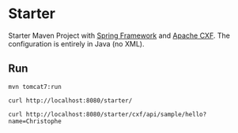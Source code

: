 Starter
=======

Starter Maven Project with [Spring Framework](http://projects.spring.io/spring-framework/) and [Apache CXF](http://cxf.apache.org/). The configuration is entirely in Java (no XML).

## Run

`mvn tomcat7:run`

`curl http://localhost:8080/starter/`

`curl http://localhost:8080/starter/cxf/api/sample/hello?name=Christophe`
